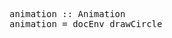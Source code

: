 <pre id="c1">
animation :: Animation
animation = docEnv drawCircle
</pre>
<script>
  setTimeout(function () {
    embedPlayground(document.querySelector("#c1"));
  },0);
</script>
